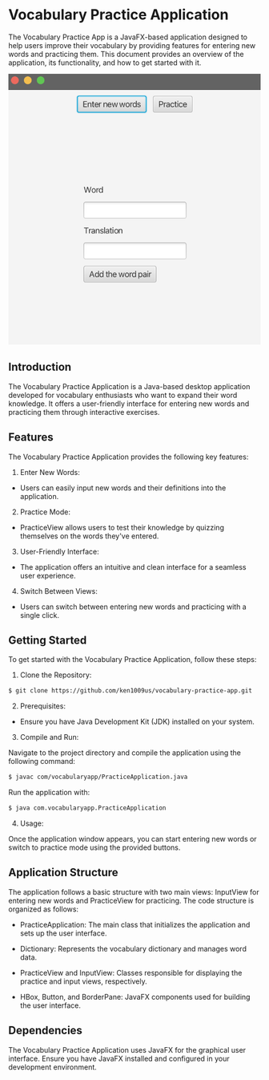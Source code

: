 # Vocabulary Practice Application

The Vocabulary Practice App is a JavaFX-based application designed to help users improve their vocabulary by providing features for entering new words and practicing them. This document provides an overview of the application, its functionality, and how to get started with it.

![image](https://github.com/ken1009us/vocabulary-practice-app/blob/main/img/ui.png "demo")

## Introduction

The Vocabulary Practice Application is a Java-based desktop application developed for vocabulary enthusiasts who want to expand their word knowledge. It offers a user-friendly interface for entering new words and practicing them through interactive exercises.

## Features

The Vocabulary Practice Application provides the following key features:

1. Enter New Words:

- Users can easily input new words and their definitions into the application.

2. Practice Mode:

- PracticeView allows users to test their knowledge by quizzing themselves on the words they've entered.

3. User-Friendly Interface:

- The application offers an intuitive and clean interface for a seamless user experience.

4. Switch Between Views:

- Users can switch between entering new words and practicing with a single click.

## Getting Started

To get started with the Vocabulary Practice Application, follow these steps:

1. Clone the Repository:

```bash
$ git clone https://github.com/ken1009us/vocabulary-practice-app.git
```

2. Prerequisites:

- Ensure you have Java Development Kit (JDK) installed on your system.

3. Compile and Run:

Navigate to the project directory and compile the application using the following command:

```bash
$ javac com/vocabularyapp/PracticeApplication.java
```

Run the application with:

```bash
$ java com.vocabularyapp.PracticeApplication
```

4. Usage:

Once the application window appears, you can start entering new words or switch to practice mode using the provided buttons.

## Application Structure

The application follows a basic structure with two main views: InputView for entering new words and PracticeView for practicing. The code structure is organized as follows:

- PracticeApplication: The main class that initializes the application and sets up the user interface.

- Dictionary: Represents the vocabulary dictionary and manages word data.

- PracticeView and InputView: Classes responsible for displaying the practice and input views, respectively.

- HBox, Button, and BorderPane: JavaFX components used for building the user interface.

## Dependencies

The Vocabulary Practice Application uses JavaFX for the graphical user interface. Ensure you have JavaFX installed and configured in your development environment.